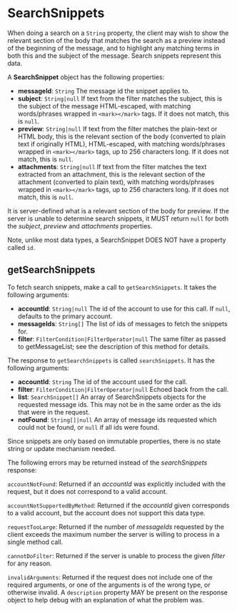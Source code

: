 # SearchSnippets

When doing a search on a `String` property, the client may wish to show the relevant section of the body that matches the search as a preview instead of the beginning of the message, and to highlight any matching terms in both this and the subject of the message. Search snippets represent this data.

A **SearchSnippet** object has the following properties:

- **messageId**: `String`
  The message id the snippet applies to.
- **subject**: `String|null`
  If text from the filter matches the subject, this is the subject of the message HTML-escaped, with matching words/phrases wrapped in `<mark></mark>` tags. If it does not match, this is `null`.
- **preview**: `String|null`
  If text from the filter matches the plain-text or HTML body, this is the relevant section of the body (converted to plain text if originally HTML), HTML-escaped, with matching words/phrases wrapped in `<mark></mark>` tags, up to 256 characters long. If it does not match, this is `null`.
- **attachments**: `String|null`
  If text from the filter matches the text extracted from an attachment, this is the relevant section of the attachment (converted to plain text), with matching words/phrases wrapped in `<mark></mark>` tags, up to 256 characters long. If it does not match, this is `null`.

It is server-defined what is a relevant section of the body for preview. If the server is unable to determine search snippets, it MUST return `null` for both the *subject*, *preview* and *attachments* properties.

Note, unlike most data types, a SearchSnippet DOES NOT have a property called `id`.

## getSearchSnippets

To fetch search snippets, make a call to `getSearchSnippets`. It takes the following arguments:

- **accountId**: `String|null`
  The id of the account to use for this call. If `null`, defaults to the primary account.
- **messageIds**: `String[]`
  The list of ids of messages to fetch the snippets for.
- **filter**: `FilterCondition|FilterOperator|null`
  The same filter as passed to getMessageList; see the description of this method for details.

The response to `getSearchSnippets` is called `searchSnippets`. It has the following arguments:

- **accountId**: `String`
  The id of the account used for the call.
- **filter**: `FilterCondition|FilterOperator|null`
  Echoed back from the call.
- **list**: `SearchSnippet[]`
  An array of SearchSnippets objects for the requested message ids. This may not be in the same order as the ids that were in the request.
- **notFound**: `String[]|null`
  An array of message ids requested which could not be found, or `null` if all
  ids were found.

Since snippets are only based on immutable properties, there is no state string or update mechanism needed.

The following errors may be returned instead of the *searchSnippets* response:

`accountNotFound`: Returned if an *accountId* was explicitly included with the request, but it does not correspond to a valid account.

`accountNotSupportedByMethod`: Returned if the *accountId* given corresponds to a valid account, but the account does not support this data type.

`requestTooLarge`: Returned if the number of *messageIds* requested by the client exceeds the maximum number the server is willing to process in a single method call.

`cannotDoFilter`: Returned if the server is unable to process the given *filter* for any reason.

`invalidArguments`: Returned if the request does not include one of the required arguments, or one of the arguments is of the wrong type, or otherwise invalid. A `description` property MAY be present on the response object to help debug with an explanation of what the problem was.
